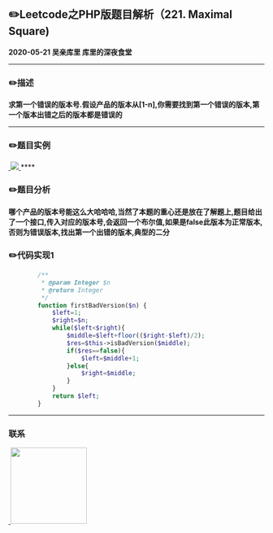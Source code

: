 ## :pencil2:Leetcode之PHP版题目解析（221. Maximal Square)
**2020-05-21 吴亲库里 库里的深夜食堂**
****
### :pencil2:描述
**求第一个错误的版本号.假设产品的版本从[1-n],你需要找到第一个错误的版本,第一个版本出错之后的版本都是错误的**
****
### :pencil2:题目实例
<a href="https://github.com/wuqinqiang/">
​    <img src="https://github.com/wuqinqiang/Lettcode-php/blob/master/images/278.png">
</a> 
****

### :pencil2:题目分析

**哪个产品的版本号能这么大哈哈哈,当然了本题的重心还是放在了解题上,题目给出了一个接口,传入对应的版本号,会返回一个布尔值,如果是false此版本为正常版本,否则为错误版本,找出第一个出错的版本,典型的二分**
    
### :pencil2:代码实现1
          
```php
        /**
         * @param Integer $n
         * @return Integer
         */
        function firstBadVersion($n) {
            $left=1;
            $right=$n;
            while($left<$right){
                $middle=$left+floor(($right-$left)/2);
                $res=$this->isBadVersion($middle);
                if($res==false){
                    $left=$middle+1;
                }else{
                    $right=$middle;
                }
            }
            return $left;
        }
```
****

### 联系

<a href="https://github.com/wuqinqiang/">
​    <img src="https://github.com/wuqinqiang/Lettcode-php/blob/master/qrcode_for_gh_c194f9d4cdb1_430.jpg" width="150px" height="150px">
</a> 
   
    
    
    


